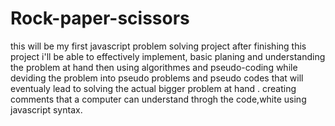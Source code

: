 # Rock-paper-scissors

this will be my first javascript problem solving project 
after finishing this project i'll be able to effectively implement,
basic planing and understanding the problem at hand then using algorithmes and pseudo-coding while deviding the problem into pseudo problems
and pseudo codes that will eventualy lead to solving the actual bigger problem at hand .
creating comments that a computer can understand throgh the code,white using javascript syntax.







